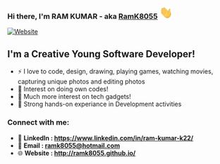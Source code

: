 ### Hi there, I'm RAM KUMAR   - aka [RamK8055][website] <img src="https://raw.githubusercontent.com/RamK8055/RamK8055/master/wave.gif" width="30px">


[![Website](https://img.shields.io/website?label=ramk8055.github.io&style=for-the-badge&url=https%3A%2F%2Framk8055.github.io)](https://ramk8055.github.io/)

## I'm a Creative Young Software Developer!

- ⚡ I love to code, design, drawing, playing games, watching movies, capturing unique photos and editing photos
- 🌱 Interest on doing own codes!
- 🥅 Much more interest on tech gadgets!
- 👯 Strong hands-on experiance in Development activities
### Connect with me:
- 📝 **LinkedIn : https://www.linkedin.com/in/ram-kumar-k22/** 
- 📧 **Email : ramk8055@hotmail.com**
- 🌐 **Website : http://ramk8055.github.io/**

[website]: http://ramk8055.github.io/
